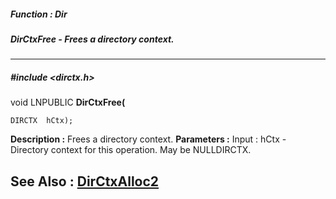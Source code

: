 ##### Function : Dir
##### DirCtxFree - Frees a directory context.
---
##### #include <dirctx.h>
void LNPUBLIC **DirCtxFree(**

	DIRCTX  hCtx);
**Description :**
Frees a directory context. 
**Parameters :**
Input :
hCtx  -  Directory context for this operation. May be NULLDIRCTX.


**See Also :**
[DirCtxAlloc2](D:/md_files/DirCtxAlloc2.md)
---
